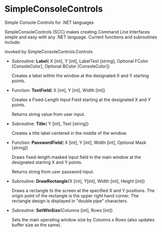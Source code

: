 # SimpleConsoleControls
Simple Console Controls for .NET languages

SimpleConsoleControls (SCC) makes creating Command Line Interfaces simple and easy with any .NET language. Current functions and subroutines include:


invoked by SimpleConsoleControls.Controls


- Subroutine: **Label**( X [int], Y [int], LabelText [string], Optional FColor [ConsoleColor], Optional BColor [ConsoleColor])

  Creates a label within the window at the designated X and Y starting points.



- Function: **TextField**( X [int], Y [int], Width [int])

  Creates a Fixed-Length Input Field starting at the designated X and Y points.
  
  Returns string value from user input.
  
  
- Subroutine: **Title**( Y [int], Text [string])


  Creates a title label centered in the middle of the window.
  
  
- Function: **PasswordField**( X [int], Y [int], Width [int], Optional Mask [string])
  
  Draws fixed-length masked input field in the main window at the designated starting X and Y points.
  
  Returns string from user password input.


- Subroutine: **DrawRectangle**(X [int], Y[int], Width [int], Height [int])

  Draws a rectangle to the screen at the specified X and Y positions. The origin point of the rectangle is the upper right hand corner.
  The rectangle design is displayed in "double pipe" characters.
  
  
- Subroutine: **SetWinSize**(Columns [int], Rows [int])

  Sets the main operating window size by Columns x Rows (also updates buffer size as the same).
